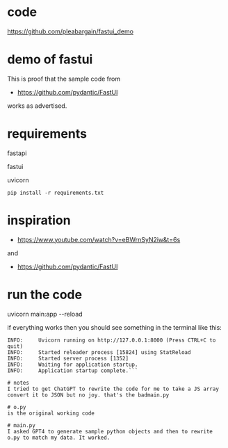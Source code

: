 # code
https://github.com/pleabargain/fastui_demo

# demo of fastui
This is proof that the sample code from 
* https://github.com/pydantic/FastUI

works as advertised.

# requirements

fastapi

fastui

uvicorn

```pip install -r requirements.txt```


# inspiration
* https://www.youtube.com/watch?v=eBWrnSyN2iw&t=6s

and

* https://github.com/pydantic/FastUI


# run the code
uvicorn main:app --reload

if everything works then you should see something in the terminal like this:

```INFO:     Will watch for changes in these directories: ['C:\\Users\\denni\\OneDrive\\Documents\\fastui_demo']     
INFO:     Uvicorn running on http://127.0.0.1:8000 (Press CTRL+C to quit)
INFO:     Started reloader process [15824] using StatReload
INFO:     Started server process [1352]
INFO:     Waiting for application startup.
INFO:     Application startup complete.```

# notes
I tried to get ChatGPT to rewrite the code for me to take a JS array convert it to JSON but no joy. that's the badmain.py

# o.py
is the original working code

# main.py
I asked GPT4 to generate sample python objects and then to rewrite o.py to match my data. It worked.
